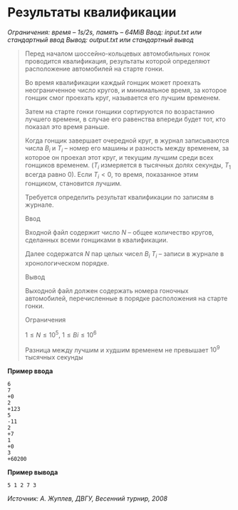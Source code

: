 # Результаты квалификации

*Ограничения: время – 1s/2s, память – 64MiB Ввод: input.txt или стандартный ввод Вывод: output.txt или стандартный вывод*

> Перед началом шоссейно-кольцевых автомобильных гонок проводится квалификация, результаты которой определяют расположение автомобилей на старте гонки.
>
> Во время квалификации каждый гонщик может проехать неограниченное число кругов, и минимальное время, за которое гонщик смог проехать круг, называется его лучшим временем.
>
> Затем на старте гонки гонщики сортируются по возрастанию лучшего времени, в случае его равенства впереди будет тот, кто показал это время раньше.
>
> Когда гонщик завершает очередной круг, в журнал записываются числа $B_i$ и $T_i$ – номер его машины и разность между временем, за которое он проехал этот круг, и текущим лучшим среди всех гонщиков временем. ($T_i$ измеряется в тысячных долях секунды, $T_1$ всегда равно 0). Если $T_i < 0$, то время, показанное этим гонщиком, становится лучшим.
>
> Требуется определить результат квалификации по записям в журнале.
>
> Ввод
>
> Входной файл содержит число $N$ – общее количество кругов, сделанных всеми гонщиками в квалификации.
>
> Далее содержатся $N$ пар целых чисел $B_i$ $T_i$ – записи в журнале в хронологическом порядке.
>
> Вывод
>
> Выходной файл должен содержать номера гоночных автомобилей, перечисленные в порядке расположения на старте гонки.
>
> Ограничения
>
> $1 ≤ N ≤ 10^5$, $1 ≤ Bi ≤ 10^6$
>
> Разница между лучшим и худшим временем не превышает $10^9$ тысячных секунды

**Пример ввода**
```
6
7
+0
2
+123
5
-11
2
+7
1
+0
3
+60200
```
**Пример вывода**
```
5 1 2 7 3
```

*Источник: А. Жуплев, ДВГУ, Весенний турнир, 2008*
